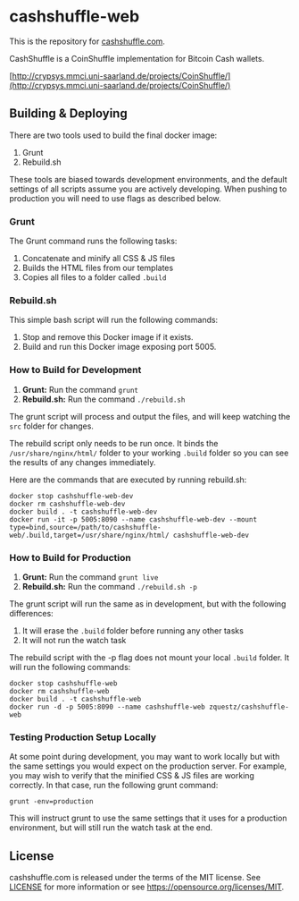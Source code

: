 # cashshuffle-web

This is the repository for [cashshuffle.com](https://cashshuffle.com). 

CashShuffle is a CoinShuffle implementation for Bitcoin Cash wallets.

[http://crypsys.mmci.uni-saarland.de/projects/CoinShuffle/](http://crypsys.mmci.uni-saarland.de/projects/CoinShuffle/)

## Building & Deploying

There are two tools used to build the final docker image:

1. Grunt
1. Rebuild.sh

These tools are biased towards development environments, and the default settings of all scripts assume you are actively developing. When pushing to production you will need to use flags as described below.

### Grunt

The Grunt command runs the following tasks:

1. Concatenate and minify all CSS & JS files
1. Builds the HTML files from our templates
1. Copies all files to a folder called `.build`

### Rebuild.sh

This simple bash script will run the following commands:

1. Stop and remove this Docker image if it exists.
1. Build and run this Docker image exposing port 5005.

### How to Build for Development

1. **Grunt:** Run the command `grunt`
1. **Rebuild.sh:** Run the command `./rebuild.sh`

The grunt script will process and output the files, and will keep watching the `src` folder for changes.

The rebuild script only needs to be run once. It binds the `/usr/share/nginx/html/` folder to your working `.build` folder so you can see the results of any changes immediately.

Here are the commands that are executed by running rebuild.sh:

```
docker stop cashshuffle-web-dev
docker rm cashshuffle-web-dev
docker build . -t cashshuffle-web-dev
docker run -it -p 5005:8090 --name cashshuffle-web-dev --mount type=bind,source=/path/to/cashshuffle-web/.build,target=/usr/share/nginx/html/ cashshuffle-web-dev
```

### How to Build for Production

1. **Grunt:** Run the command `grunt live`
1. **Rebuild.sh:** Run the command `./rebuild.sh -p`

The grunt script will run the same as in development, but with the following differences:

1. It will erase the `.build` folder before running any other tasks
1. It will not run the watch task

The rebuild script with the -p flag does not mount your local `.build` folder. It will run the following commands:

```
docker stop cashshuffle-web
docker rm cashshuffle-web
docker build . -t cashshuffle-web
docker run -d -p 5005:8090 --name cashshuffle-web zquestz/cashshuffle-web
```

### Testing Production Setup Locally

At some point during development, you may want to work locally but with the same settings you would expect on the production server. For example, you may wish to verify that the minified CSS & JS files are working correctly. In that case, run the following grunt command:

```
grunt -env=production
```

This will instruct grunt to use the same settings that it uses for a production environment, but will still run the watch task at the end.

## License

cashshuffle.com is released under the terms of the MIT license. See [LICENSE](LICENSE) for more
information or see https://opensource.org/licenses/MIT.
